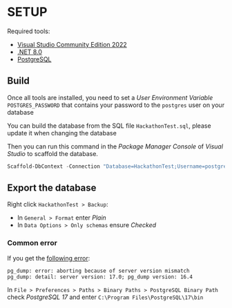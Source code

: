 # SETUP

Required tools:
- [Visual Studio Community Edition 2022](https://visualstudio.microsoft.com/vs/community/)
- [.NET 8.0](https://dotnet.microsoft.com/en-us/download/dotnet/8.0)
- [PostgreSQL](https://www.postgresql.org/download/)

## Build

Once all tools are installed, you need to set a *User Environment Variable* `POSTGRES_PASSWORD` that contains your password to the `postgres` user on your database

You can build the database from the SQL file `HackathonTest.sql`, please update it when changing the database

Then you can run this command in the *Package Manager Console* of *Visual Studio* to scaffold the database.
```PowerShell
Scaffold-DbContext -Connection "Database=HackathonTest;Username=postgres;Host=127.0.0.1;Password=$env:POSTGRES_PASSWORD;Persist Security Info=True" -Namespace HackathonTest.Entities -OutputDir Entities -Context HackathonTestContext -ContextDir Database -ContextNamespace HackathonTest.Database -Force -Provider Npgsql.EntityFrameworkCore.PostgreSQL
```

## Export the database

Right click `HackathonTest > Backup`:
- In `General > Format` enter *Plain*
- In `Data Options > Only schemas` ensure *Checked*

### Common error

If you get the [following error](https://github.com/pgadmin-org/pgadmin4/issues/7969#issuecomment-2378481828):
```
pg_dump: error: aborting because of server version mismatch
pg_dump: detail: server version: 17.0; pg_dump version: 16.4
```

In `File > Preferences > Paths > Binary Paths > PostgreSQL Binary Path` check *PostgreSQL 17* and enter `C:\Program Files\PostgreSQL\17\bin`
